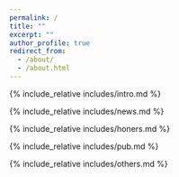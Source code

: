 ```yaml
---
permalink: /
title: ""
excerpt: ""
author_profile: true
redirect_from: 
  - /about/
  - /about.html
---
```


<span class='anchor' id='about-me'></span>
{% include_relative includes/intro.md %}



{% include_relative includes/news.md %}

{% include_relative includes/honers.md %}


{% include_relative includes/pub.md %}

{% include_relative includes/others.md %}